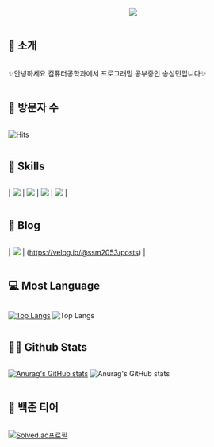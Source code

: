 <p align='center'>
    <img src="https://capsule-render.vercel.app/api?type=waving&color=auto&height=300&section=header&text=Hello!%20&fontSize=90&animation=fadeIn&fontAlignY=38&desc=Welcome%20To%20My%20GitHub%20Profile!%20&descAlignY=51&descAlign=62"/>
</p>

<h2 style="display: inline-block; vertical-align: middle;">📌 소개</h2>

✨안녕하세요 컴퓨터공학과에서 프로그래밍 공부중인 송성민입니다✨

<h2 style="display: inline-block; vertical-align: middle;">👨 방문자 수</h2>

[![Hits](https://hits.seeyoufarm.com/api/count/incr/badge.svg?url=https%3A%2F%2Fgithub.com%2Ftjdals4716%2Fhit-counter&count_bg=%2379C83D&title_bg=%23555555&icon=&icon_color=%23E7E7E7&title=hits&edge_flat=false)](https://hits.seeyoufarm.com)

<h2 style="display: inline-block; vertical-align: middle;">🚀 Skills</h2>

| <img src="https://img.shields.io/badge/Python-14354C?style=for-the-badge&logo=python&logoColor=white" /> | <img src="https://img.shields.io/badge/Java-ED8B00?style=for-the-badge&logo=openjdk&logoColor=white" /> | <img src="https://img.shields.io/badge/Spring-6DB33F?style=for-the-badge&logo=spring&logoColor=white" /> | <img src="https://img.shields.io/badge/MySQL-00000F?style=for-the-badge&logo=mysql&logoColor=white" /> |

<h2 style="display: inline-block; vertical-align: middle;">📝 Blog</h2>

| <img src="https://img.shields.io/badge/velog-298D46?style=for-the-badge&logo=velog&logoColor=white" /> | (https://velog.io/@ssm2053/posts) |

<h2 style="display: inline-block; vertical-align: middle;">💻 Most Language</h2>
    
[![Top Langs](https://github-readme-stats.vercel.app/api/top-langs/?username=tjdals4716)](https://github.com/anuraghazra/github-readme-stats)
![Top Langs](https://github-readme-stats.vercel.app/api/top-langs/?username=tjdals4716&layout=compact)

<h2 style="display: inline-block; vertical-align: middle;">🤜🤛 Github Stats</h2>

[![Anurag's GitHub stats](https://github-readme-stats.vercel.app/api?username=tjdals4716)](https://github.com/anuraghazra/github-readme-stats)
![Anurag's GitHub stats](https://github-readme-stats.vercel.app/api?username=tjdals4716&show_icons=true&theme=radical)

<h2 style="display: inline-block; vertical-align: middle;">🧐 백준 티어</h2>

[![Solved.ac프로필](http://mazassumnida.wtf/api/v2/generate_badge?boj=tjdals4716)](https://solved.ac/wke1wke1)

<!--
**tjdals4716/tjdals4716** is a ✨ _special_ ✨ repository because its `README.md` (this file) appears on your GitHub profile.

Here are some ideas to get you started:

- 🔭 I’m currently working on ...
- 🌱 I’m currently learning ...
- 👯 I’m looking to collaborate on ...
- 🤔 I’m looking for help with ...
- 💬 Ask me about ...
- 📫 How to reach me: ...
- 😄 Pronouns: ...
- ⚡ Fun fact: ...
-->
